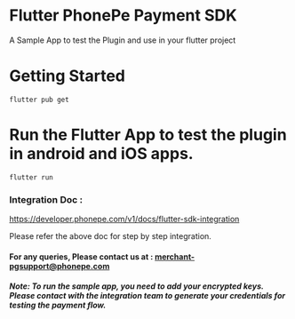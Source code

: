 # Flutter PhonePe Payment SDK

A Sample App to test the Plugin and use in your flutter project

# Getting Started


```
flutter pub get
```

# Run the Flutter App to test the plugin in android and iOS apps.

```
flutter run
```



### Integration Doc : 
https://developer.phonepe.com/v1/docs/flutter-sdk-integration

Please refer the above doc for step by step integration.

#### For any queries, Please contact us at : merchant-pgsupport@phonepe.com


##### Note: To run the sample app, you need to add your encrypted keys. Please contact with the integration team to generate your credentials for testing the payment flow.

